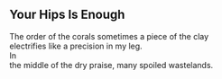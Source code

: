 Your Hips Is Enough
-------------------
The order of the corals sometimes a piece of the clay  
electrifies like a precision in my leg.  
In  
the middle of the dry praise, many spoiled wastelands.  
